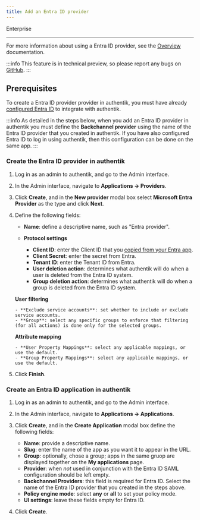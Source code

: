 ```yaml
---
title: Add an Entra ID provider
---
```


<span class="badge badge--primary">Enterprise</span>

---

For more information about using a Entra ID provider, see the [Overview](./index.md) documentation.

:::info
This feature is in technical preview, so please report any bugs on [GitHub](https://github.com/goauthentik/authentik/issues).
:::

## Prerequisites

To create a Entra ID provider provider in authentik, you must have already [configured Entra ID](./setup-entra.md) to integrate with authentik.

:::info
As detailed in the steps below, when you add an Entra ID provider in authentik you must define the **Backchannel provider** using the name of the Entra ID provider that you created in authentik. If you have also configured Entra ID to log in using authentik, then this configuration can be done on the same app.
:::

### Create the Entra ID provider in authentik

1.  Log in as an admin to authentik, and go to the Admin interface.
2.  In the Admin interface, navigate to **Applications -> Providers**.
3.  Click **Create**, and in the **New provider** modal box select **Microsoft Entra Provider** as the type and click **Next**.
4.  Define the following fields:

    -   **Name**: define a descriptive name, such as "Entra provider".

    -   **Protocol settings**

        -   **Client ID**: enter the Client ID that you [copied from your Entra app](./setup-entra.md).
        -   **Client Secret**: enter the secret from Entra.
        -   **Tenant ID**: enter the Tenant ID from Entra.
        -   **User deletion action**: determines what authentik will do when a user is deleted from the Entra ID system.
        -   **Group deletion action**: determines what authentik will do when a group is deleted from the Entra ID system.

    **User filtering**

        - **Exclude service accounts**: set whether to include or exclude service accounts.
        - **Group**: select any specific groups to enforce that filtering (for all actions) is done only for the selected groups.

    **Attribute mapping**

        - **User Property Mappings**: select any applicable mappings, or use the default.
        - **Group Property Mappings**: select any applicable mappings, or use the default.

5.  Click **Finish**.

### Create an Entra ID application in authentik

1. Log in as an admin to authentik, and go to the Admin interface.
2. In the Admin interface, navigate to **Applications -> Applications**.
3. Click **Create**, and in the **Create Application** modal box define the following fields:

    - **Name**: provide a descriptive name.
    - **Slug**: enter the name of the app as you want it to appear in the URL.
    - **Group**: optionally, chose a group; apps in the same gruop are displayed together on the **My applications** page.
    - **Provider**: when _not_ used in conjunction with the Entra ID SAML configuration should be left empty.
    - **Backchannel Providers**: this field is required for Entra ID. Select the name of the Entra ID provider that you created in the steps above.
    - **Policy engine mode**: select **any** or **all** to set your policy mode.
    - **UI settings**: leave these fields empty for Entra ID.

4. Click **Create**.

